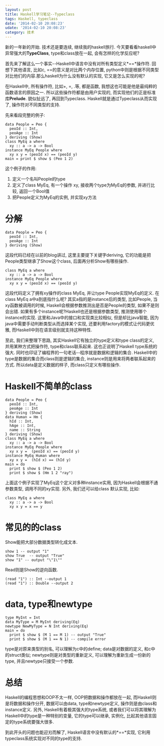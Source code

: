 ```yaml
---
layout: post
title: Haskell学习笔记--Typeclass
tags: Haskell, typeclass
date: '2014-02-10 20:08:23'
udate: '2014-02-10 20:08:23'
category: 技术
---
```

  
新的一年新的开始. 技术还是要连续, 继续我的haskell旅行. 今天要看看haskell中异常强大的**TypeClass**, type和class放在一起, 会有怎样的化学反应呢?  
  
首先来了解这么一个事实--Haskell中语言中没有对所有类型定义*==*操作符. 回想下其他语言, 比如c, ==的意义是对比两个内存位置, python中则是根据不同类型对比他们的内容.那么haskell为什么没有默认的实现, 它又是怎么实现的呢?  
  
在Haskell中, 所有操作符, 比如+, =, .等, 都是函数, 我想这也可能是他是最纯粹的函数语言的原因之一. 所以这些操作符都是由用户实现的, 而实现他们的正是标准库**Prelude**. 貌似扯远了, 再回到Typeclass. Haskell就是通过Typeclass从而实现了, 操作符对不同类型的支持.  
  
<!-- more --> 
先来看段完整的例子:

    data People = Peo {
      peoId :: Int,
      peoAge :: Int
    } deriving (Show)
    class MyEq a where
      xy :: a -> a -> Bool
    instance MyEq People where
      xy x y = (peoId x) == (peoId y)
    main = print $ show $ (Peo 1 2)
  
这个例子的作用:  
  
1. 定义一个名叫People的type  
2. 定义了class MyEq, 有一个操作 xy, 接收两个type为MyEq的参数, 并进行比较, 返回一个Bool值  
3. 把People定义为MyEq的实例, 并实现xy方法  
  
分解  
=====

    data People = Peo {
      peoId :: Int,
      peoAge :: Int
    } deriving (Show)
    
这段代码已经在以前的blog讲过, 这里主要提下关键字deriving, 它的功能是把People类型继承了Show这个class, 后面再分析Show有哪些操作.  
  
    class MyEq a where
      xy :: a -> a -> Bool
    instance MyEq People where
      xy x y = (peoId x) == (peoId y)

这段代码定义了拥有xy操作的class MyEq, 并让type People实现MyEq的定义. 在class MyEq a中a到底指什么呢? 其实a指的是instance后的类型, 比如People, 当xy函数被调用的时候, Haskell会根据参数推测出是否是People的类型, 如果不是则会出错. 如果有多个instance呢?Haskell也还是根据参数类型, 推测使用哪个instance的实现. 这里和Java中的接口和实现类比较相似, 但是却比java智能, 因为java中需要手动判断类型从而选择某个实现, 还要利用factory的模式让代码更优雅, 而Haskell中则在语言级别就支持这种特性. 
  
至此, 我们来整理下思路, 其实Haskell它有独立的type定义和type class的定义, 并用某种方式把操作符, type和class联系起来. 这也正说明了Haskell type系统的强大. 同时也印证了编程界的一句老话--程序就是数据和逻辑的集合. Haskell中的type是数据的集合而class则是逻辑的集合, instance则是用来将两者联系起来的方式. 所以data是定义数据的样子, 而class只定义有哪些操作. 
  
Haskell不简单的class  
=====  

    data People = Peo {
      peoId :: Int,
      peoAge :: Int
    } deriving (Show)
    data Human = Hm {
      hId :: Int,
      hAge :: Int,
      name :: String
    } deriving (Show)
    class MyEq a where
      xy :: a -> a -> Bool
    instance MyEq People where
      xy x y =  (peoId x) == (peoId y)
    instance MyEq Human where
      xy x y =  (hId x) == (hId y)
    main = do 
      print $ show $ (Peo 1 2)
      print $ show $ (Hm 1 2 "ray")
  
上面这个例子实现了MyEq这个定义对多种instance实用, 因为Haskell会根据不通参数类型, 调用不同的xy实现. 另外, 我们还可以给class 默认实现, 比如:  

    class MyEq a where
      xy :: a -> a -> Bool
      xy x y = x == y
  
  
常见的的class  
=====  
Show能把大部分数据类型转化成文本.  

    show 1 -- output "1"
    show True  -- output "True"
    show "1" -- output "\"1\""

Read则是Show的逆向函数.  

    (read "1") :: Int --output 1
    (read "1") :: Double --output 2
  
data, type和newtype  
=====

    type MyInt = Int
    data MyType = M MyInt deriving(Eq)
    newtype NewMyType = N Int deriving(Eq)
    main = do 
      print $ show $ (M 1 == M 1) -- output "True"
      print $ show $ (M 1 == N 1) -- compile error
  
type是对原来类型的别名, 可以理解为c中的define; data是对数据的定义, 和c中的struct类似; newtype则是对类型的重新定义, 可以理解为重新生成一份新的type, 并且newtype只接受一个参数.
  
总结  
=====  
Haskell的编程思想和OOP不太一样, OOP把数据和操作都放在一起, 而Haskell则是将数据和操作分开, 数据可以由data, type和newtype定义, 操作则是由class和instance定义. 另外, Haskell有着极其强大的type系统, 或者我们可以将其理解为Haskell中的type是一种特别的变量, 它的type可以继承, 实例化, 比起其他语言固定的type系统要强大很多.
  
到此开头的问题也能迎刃而解了, Haskell语言中没有默认的*==*实现, 它利用typeclass系统实现对不同的type的支持.  
